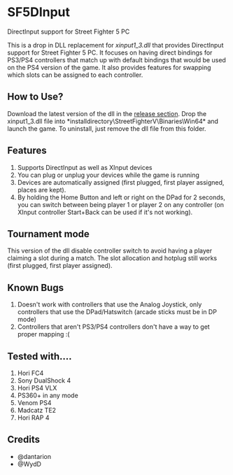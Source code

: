 # SF5DInput
DirectInput support for Street Fighter 5 PC

This is a drop in DLL replacement for *xinput1_3.dll* that provides DirectInput support for Street Fighter 5 PC. It focuses on having direct bindings for PS3/PS4 controllers that match up with default bindings that would be used on the PS4 version of the game. It also provides features for swapping which slots can be assigned to each controller.

## How to Use?

Download the latest version of the dll in the [release section](https://github.com/dantarion/SF5DInput/releases).
Drop the xinput1_3.dll file into *installdirectory\StreetFighterV\Binaries\Win64\* and launch the game. To uninstall, just remove the dll file from this folder.

## Features

1. Supports DirectInput as well as XInput devices
2. You can plug or unplug your devices while the game is running
3. Devices are automatically assigned (first plugged, first player assigned, places are kept).
4. By holding the Home Button and left or right on the DPad for 2 seconds, you can switch between being player 1 or player 2 on any controller (on XInput controller Start+Back can be used if it's not working).

## Tournament mode

This version of the dll disable controller switch to avoid having a player claiming a slot during a match. The slot allocation and hotplug still works (first plugged, first player assigned).

## Known Bugs

1. Doesn't work with controllers that use the Analog Joystick, only controllers that use the DPad/Hatswitch (arcade sticks must be in DP mode)
2. Controllers that aren't PS3/PS4 controllers don't have a way to get proper mapping :(

## Tested with....

1. Hori FC4
2. Sony DualShock 4
3. Hori PS4 VLX
4. PS360+ in any mode
5. Venom PS4
6. Madcatz TE2
7. Hori RAP 4

## Credits

* @dantarion
* @WydD